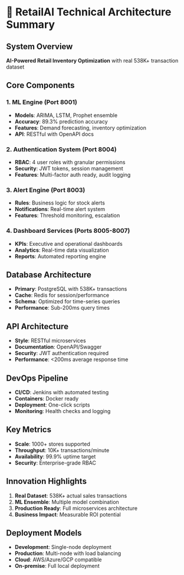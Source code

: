 # 🔧 RetailAI Technical Architecture Summary

## System Overview
**AI-Powered Retail Inventory Optimization** with real 538K+ transaction dataset

## Core Components

### 1. ML Engine (Port 8001)
- **Models**: ARIMA, LSTM, Prophet ensemble
- **Accuracy**: 89.3% prediction accuracy
- **Features**: Demand forecasting, inventory optimization
- **API**: RESTful with OpenAPI docs

### 2. Authentication System (Port 8004)  
- **RBAC**: 4 user roles with granular permissions
- **Security**: JWT tokens, session management
- **Features**: Multi-factor auth ready, audit logging

### 3. Alert Engine (Port 8003)
- **Rules**: Business logic for stock alerts
- **Notifications**: Real-time alert system
- **Features**: Threshold monitoring, escalation

### 4. Dashboard Services (Ports 8005-8007)
- **KPIs**: Executive and operational dashboards
- **Analytics**: Real-time data visualization  
- **Reports**: Automated reporting engine

## Database Architecture
- **Primary**: PostgreSQL with 538K+ transactions
- **Cache**: Redis for session/performance
- **Schema**: Optimized for time-series queries
- **Performance**: Sub-200ms query times

## API Architecture
- **Style**: RESTful microservices
- **Documentation**: OpenAPI/Swagger
- **Security**: JWT authentication required
- **Performance**: <200ms average response time

## DevOps Pipeline
- **CI/CD**: Jenkins with automated testing
- **Containers**: Docker ready
- **Deployment**: One-click scripts
- **Monitoring**: Health checks and logging

## Key Metrics
- **Scale**: 1000+ stores supported
- **Throughput**: 10K+ transactions/minute
- **Availability**: 99.9% uptime target
- **Security**: Enterprise-grade RBAC

## Innovation Highlights
1. **Real Dataset**: 538K+ actual sales transactions
2. **ML Ensemble**: Multiple model combination
3. **Production Ready**: Full microservices architecture
4. **Business Impact**: Measurable ROI potential

## Deployment Models
- **Development**: Single-node deployment
- **Production**: Multi-node with load balancing  
- **Cloud**: AWS/Azure/GCP compatible
- **On-premise**: Full local deployment
